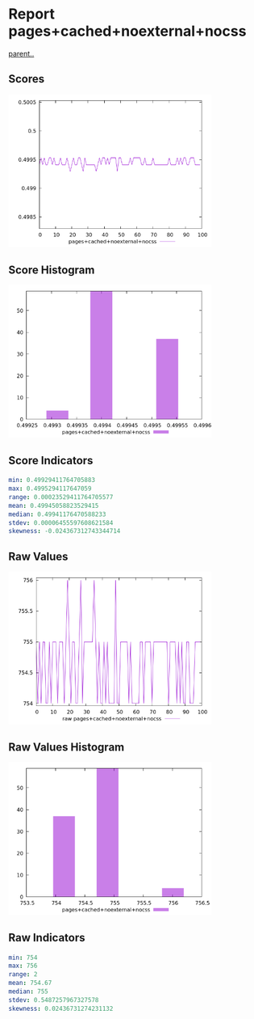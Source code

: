 # Report pages+cached+noexternal+nocss

[parent..](./..)  


## Scores

![score](./score.png)  

## Score Histogram

![hist](./hist.png)  

## Score Indicators

```yaml
min: 0.49929411764705883
max: 0.4995294117647059
range: 0.00023529411764705577
mean: 0.49945058823529415
median: 0.49941176470588233
stdev: 0.00006455597608621584
skewness: -0.024367312743344714

```

## Raw Values

![raw](./raw.png)  

## Raw Values Histogram

![raw hist](./raw_hist.png)  

## Raw Indicators

```yaml
min: 754
max: 756
range: 2
mean: 754.67
median: 755
stdev: 0.5487257967327578
skewness: 0.02436731274231132

```

<style>
  img {
    max-width: 80%;
  }
</style>
      
